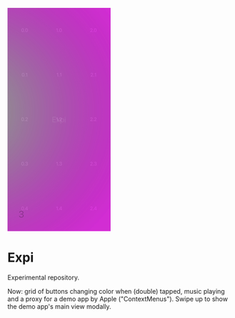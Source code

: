 ![](./Demo.png)

# Expi

Experimental repository.

Now: grid of buttons changing color when (double) tapped, music playing and a proxy for a demo app by Apple ("ContextMenus"). Swipe up to show the demo app's main view modally.
